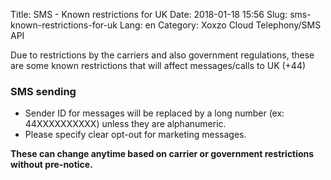 Title: SMS - Known restrictions for UK
Date: 2018-01-18 15:56
Slug: sms-known-restrictions-for-uk
Lang: en
Category: Xoxzo Cloud Telephony/SMS API

Due to restrictions by the carriers and also government regulations, these are
some known restrictions that will affect messages/calls to UK (+44)

### SMS sending

- Sender ID for messages will be replaced by a long number (ex: 44XXXXXXXXXX) unless they are alphanumeric.
- Please specify clear opt-out for marketing messages.


**These can change anytime based on carrier or government restrictions without pre-notice.**

